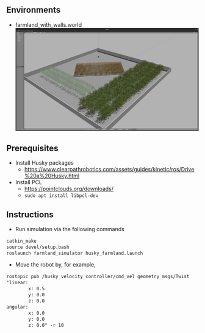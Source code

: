 ## Environments

- farmland_with_walls.world
![farmland_with_walls](images/farmland_with_walls.jpg)

## Prerequisites

- Install Husky packages
    - https://www.clearpathrobotics.com/assets/guides/kinetic/ros/Drive%20a%20Husky.html
- Install PCL
    - https://pointclouds.org/downloads/
    - `sudo apt install libpcl-dev`

## Instructions

- Run simulation via the following commands

```
catkin_make
source devel/setup.bash
roslaunch farmland_simulator husky_farmland.launch
```

- Move the robot by, for example,

```
rostopic pub /husky_velocity_controller/cmd_vel geometry_msgs/Twist "linear:
        x: 0.5
        y: 0.0
        z: 0.0
angular:
        x: 0.0
        y: 0.0
        z: 0.0" -r 10
```